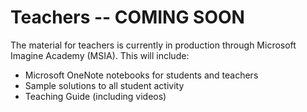 # Teachers -- COMING SOON

The material for teachers is currently in production through Microsoft Imagine Academy (MSIA).
This will include:

* Microsoft OneNote notebooks for students and teachers
* Sample solutions to all student activity
* Teaching Guide (including videos)
